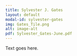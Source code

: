 ```yaml
---
title: Sylvester J. Gates
layout: default
modal-id: sylvester-gates
img: Gates_Tile.png
alt: image-alt
pdf: Sylvester_Gates-June.pdf
---
```


Text goes here.
